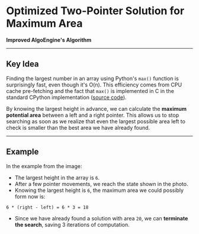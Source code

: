 # Optimized Two-Pointer Solution for Maximum Area

**Improved AlgoEngine's Algorithm**

---

## Key Idea

Finding the largest number in an array using Python's `max()` function is surprisingly fast, even though it's O(n). This efficiency comes from CPU cache pre-fetching and the fact that `max()` is implemented in C in the standard CPython implementation ([source code](https://github.com/python/cpython)).

By knowing the largest height in advance, we can calculate the **maximum potential area** between a left and a right pointer. This allows us to stop searching as soon as we realize that even the largest possible area left to check is smaller than the best area we have already found.

---

## Example

In the example from the image:

- The largest height in the array is `6`.
- After a few pointer movements, we reach the state shown in the photo.
- Knowing the largest height is `6`, the maximum area we could possibly form now is:

`6 * (right - left) = 6 * 3 = 18`

- Since we have already found a solution with area `20`, we can **terminate the search**, saving 3 iterations of computation.
